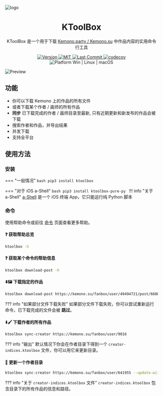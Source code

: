 <p style="text-decoration:none">
  <img src="https://cdn.jsdelivr.net/gh/Ljzd-PRO/KToolBox@latest/static/repository-open-graph-2.svg" alt="logo">
</p>

<h1 style="text-align: center">
  KToolBox
</h1>

<p style="text-align: center">
  KToolBox 是一个用于下载
  <a href="https://kemono.su/">Kemono.party / Kemono.su</a>
  中作品内容的实用命令行工具
</p>

<p style="text-align: center">
  <a href="https://pypi.org/project/ktoolbox" target="_blank">
    <img src="https://img.shields.io/github/v/release/Ljzd-PRO/KToolBox?logo=python" alt="Version">
  </a>

  <a href="./LICENSE">
    <img src="https://img.shields.io/badge/License-MIT-blue" alt="MIT"/>
  </a>

  <a href="https://github.com/Ljzd-PRO/KToolBox/activity">
    <img src="https://img.shields.io/github/last-commit/Ljzd-PRO/KToolBox/devel" alt="Last Commit"/>
  </a>

  <a href="https://codecov.io/gh/Ljzd-PRO/KToolBox" target="_blank">
      <img src="https://codecov.io/gh/Ljzd-PRO/KToolBox/branch/master/graph/badge.svg?token=5XK9CYQHQN" alt="codecov"/>
  </a>

  <a style="text-decoration:none">
    <img src="https://img.shields.io/badge/Platform-Windows%20|%20Linux%20|%20macOS-blue" alt="Platform Win | Linux | macOS"/>
  </a>
</p>

<img src="https://cdn.jsdelivr.net/gh/Ljzd-PRO/KToolBox@latest/static/preview-1.png" alt="Preview">

## 功能

- 你可以下载 Kemono 上的作品的所有文件
- 或者下载某个作者 / 画师的所有作品
- **同步** 已下载完成的作者 / 画师目录至最新, 只有近期更新和新发布的作品会被下载
- 搜索作者和作品，并导出结果
- 并发下载
- 支持全平台

## 使用方法

### 安装

=== "一般情况"
    ```bash
    pip3 install ktoolbox
    ```

=== "对于 iOS a-Shell"
    ```bash
    pip3 install ktoolbox-pure-py
    ```
    !!! info "关于 a-Shell"
        [a-Shell](https://github.com/holzschu/a-shell) 是一个 iOS 终端 App，它只能运行纯 Python 脚本

### 命令

使用帮助命令或前往 [命令](./commands.md) 页面查看更多帮助。
  
#### ❓ 获取帮助总览
```bash
ktoolbox -h
```
  
#### ❓ 获取某个命令的帮助信息
```bash
ktoolbox download-post -h
```

#### ⬇️🖼️ 下载指定的作品
```bash
ktoolbox download-post https://kemono.su/fanbox/user/49494721/post/6608808
```
??? info "如果部分文件下载失败"
    如果部分文件下载失败，你可以尝试重新运行命令，已下载完成的文件会被 **跳过**。
  
#### ⬇️🖌️ 下载作者的所有作品
```bash
ktoolbox sync-creator https://kemono.su/fanbox/user/9016
```
??? info "输出"
    默认情况下你会在作者目录下得到一个 `creator-indices.ktoolbox` 文件，你可以用它来更新目录。
  

#### 🔄️ 更新一个作者目录
```bash
ktoolbox sync-creator https://kemono.su/fanbox/user/641955 --update-with=./xxx/creator-indices.ktoolbox
```
??? info "关于 `creator-indices.ktoolbox` 文件"
    `creator-indices.ktoolbox` 包含目录下的所有作品的信息和路径。
